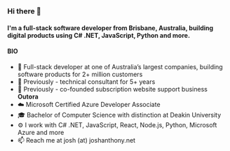 ### Hi there 👋

#### I'm a full-stack software developer from Brisbane, Australia, building digital products using C# .NET, JavaScript, Python and more.

#### BIO

- 🏢 Full-stack developer at one of Australia’s largest companies, building software products for 2+ million customers
- 💼 Previously - technical consultant for 5+ years
- 🚀 Previously - co-founded subscription website support business **Outora**
- ☁️ Microsoft Certified Azure Developer Associate
- 🎓 Bachelor of Computer Science with distinction at Deakin University
- ⚙️ I work with C# .NET, JavaScript, React, Node.js, Python, Microsoft Azure and more
- 📫 Reach me at josh (at) joshanthony.net
